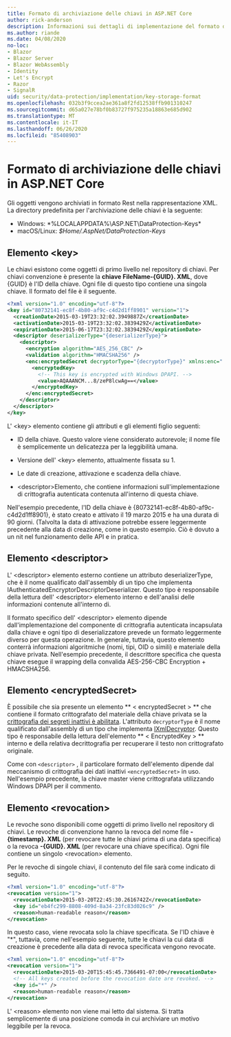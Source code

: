 ```yaml
---
title: Formato di archiviazione delle chiavi in ASP.NET Core
author: rick-anderson
description: Informazioni sui dettagli di implementazione del formato di archiviazione della chiave di protezione dei dati ASP.NET Core.
ms.author: riande
ms.date: 04/08/2020
no-loc:
- Blazor
- Blazor Server
- Blazor WebAssembly
- Identity
- Let's Encrypt
- Razor
- SignalR
uid: security/data-protection/implementation/key-storage-format
ms.openlocfilehash: 032b3f9ccea2ae361a8f2fd12538ffb901310247
ms.sourcegitcommit: d65a027e78bf0b83727f975235a18863e685d902
ms.translationtype: MT
ms.contentlocale: it-IT
ms.lasthandoff: 06/26/2020
ms.locfileid: "85408903"
---
```

# <a name="key-storage-format-in-aspnet-core"></a>Formato di archiviazione delle chiavi in ASP.NET Core

<a name="data-protection-implementation-key-storage-format"></a>

Gli oggetti vengono archiviati in formato Rest nella rappresentazione XML. La directory predefinita per l'archiviazione delle chiavi è la seguente:

* Windows: *%LOCALAPPDATA%\ASP.NET\DataProtection-Keys\*
* macOS/Linux: *$Home/.AspNet/DataProtection-Keys*

## <a name="the-key-element"></a>Elemento \<key>

Le chiavi esistono come oggetti di primo livello nel repository di chiavi. Per chiavi convenzione è presente la **chiave FileName-{GUID}. XML**, dove {GUID} è l'ID della chiave. Ogni file di questo tipo contiene una singola chiave. Il formato del file è il seguente.

```xml
<?xml version="1.0" encoding="utf-8"?>
<key id="80732141-ec8f-4b80-af9c-c4d2d1ff8901" version="1">
  <creationDate>2015-03-19T23:32:02.3949887Z</creationDate>
  <activationDate>2015-03-19T23:32:02.3839429Z</activationDate>
  <expirationDate>2015-06-17T23:32:02.3839429Z</expirationDate>
  <descriptor deserializerType="{deserializerType}">
    <descriptor>
      <encryption algorithm="AES_256_CBC" />
      <validation algorithm="HMACSHA256" />
      <enc:encryptedSecret decryptorType="{decryptorType}" xmlns:enc="...">
        <encryptedKey>
          <!-- This key is encrypted with Windows DPAPI. -->
          <value>AQAAANCM...8/zeP8lcwAg==</value>
        </encryptedKey>
      </enc:encryptedSecret>
    </descriptor>
  </descriptor>
</key>
```

L' \<key> elemento contiene gli attributi e gli elementi figlio seguenti:

* ID della chiave. Questo valore viene considerato autorevole; il nome file è semplicemente un delicatezza per la leggibilità umana.

* Versione dell' \<key> elemento, attualmente fissata su 1.

* Le date di creazione, attivazione e scadenza della chiave.

* \<descriptor>Elemento, che contiene informazioni sull'implementazione di crittografia autenticata contenuta all'interno di questa chiave.

Nell'esempio precedente, l'ID della chiave è {80732141-ec8f-4b80-af9c-c4d2d1ff8901}, è stato creato e attivato il 19 marzo 2015 e ha una durata di 90 giorni. (Talvolta la data di attivazione potrebbe essere leggermente precedente alla data di creazione, come in questo esempio. Ciò è dovuto a un nit nel funzionamento delle API e in pratica.

## <a name="the-descriptor-element"></a>Elemento \<descriptor>

L' \<descriptor> elemento esterno contiene un attributo deserializerType, che è il nome qualificato dall'assembly di un tipo che implementa IAuthenticatedEncryptorDescriptorDeserializer. Questo tipo è responsabile della lettura dell' \<descriptor> elemento interno e dell'analisi delle informazioni contenute all'interno di.

Il formato specifico dell' \<descriptor> elemento dipende dall'implementazione del componente di crittografia autenticata incapsulata dalla chiave e ogni tipo di deserializzatore prevede un formato leggermente diverso per questa operazione. In generale, tuttavia, questo elemento conterrà informazioni algoritmiche (nomi, tipi, OID o simili) e materiale della chiave privata. Nell'esempio precedente, il descrittore specifica che questa chiave esegue il wrapping della convalida AES-256-CBC Encryption + HMACSHA256.

## <a name="the-encryptedsecret-element"></a>Elemento \<encryptedSecret>

È possibile che sia presente un elemento ** &lt; encryptedSecret &gt; ** che contiene il formato crittografato del materiale della chiave privata se la [crittografia dei segreti inattivi è abilitata](xref:security/data-protection/implementation/key-encryption-at-rest). L'attributo `decryptorType` è il nome qualificato dall'assembly di un tipo che implementa [IXmlDecryptor](/dotnet/api/microsoft.aspnetcore.dataprotection.xmlencryption.ixmldecryptor). Questo tipo è responsabile della lettura dell'elemento ** &lt; EncryptedKey &gt; ** interno e della relativa decrittografia per recuperare il testo non crittografato originale.

Come con `<descriptor>` , il particolare formato dell'elemento dipende dal meccanismo di crittografia dei dati inattivi `<encryptedSecret>` in uso. Nell'esempio precedente, la chiave master viene crittografata utilizzando Windows DPAPI per il commento.

## <a name="the-revocation-element"></a>Elemento \<revocation>

Le revoche sono disponibili come oggetti di primo livello nel repository di chiavi. Le revoche di convenzione hanno la revoca del nome file **-{timestamp}. XML** (per revocare tutte le chiavi prima di una data specifica) o la revoca **-{GUID}. XML** (per revocare una chiave specifica). Ogni file contiene un singolo \<revocation> elemento.

Per le revoche di singole chiavi, il contenuto del file sarà come indicato di seguito.

```xml
<?xml version="1.0" encoding="utf-8"?>
<revocation version="1">
  <revocationDate>2015-03-20T22:45:30.2616742Z</revocationDate>
  <key id="eb4fc299-8808-409d-8a34-23fc83d026c9" />
  <reason>human-readable reason</reason>
</revocation>
```

In questo caso, viene revocata solo la chiave specificata. Se l'ID chiave è "*", tuttavia, come nell'esempio seguente, tutte le chiavi la cui data di creazione è precedente alla data di revoca specificata vengono revocate.

```xml
<?xml version="1.0" encoding="utf-8"?>
<revocation version="1">
  <revocationDate>2015-03-20T15:45:45.7366491-07:00</revocationDate>
  <!-- All keys created before the revocation date are revoked. -->
  <key id="*" />
  <reason>human-readable reason</reason>
</revocation>
```

L' \<reason> elemento non viene mai letto dal sistema. Si tratta semplicemente di una posizione comoda in cui archiviare un motivo leggibile per la revoca.
